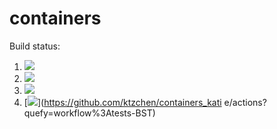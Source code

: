 # containers

Build status:

1. [![](https://github.com/ktzchen/containers_katie/workflows/tests-fibonacci/badge.svg)](https://github.com/ktzchen/containers_katie/actions?query=workflow%3Atests-fibonacci)
1. [![](https://github.com/ktzchen/containers_katie/workflows/tests-range/badge.svg)](https://github.com/ktzchen/containers_katie/actions?query=workflow%3Atests-range)
1. [![](https://github.com/ktzchen/containers_katie/workflows/tests-BinaryTree/badge.svg)](https://github.com/ktzchen/containers_katie/actions?query=workflow%3Atests-BinaryTree)
1. [![](https://github.com/ktzchen/containers_katie/workflows/tests-BST/badge.svg)](https://github.com/ktzchen/containers_kati    e/actions?quefy=workflow%3Atests-BST)
